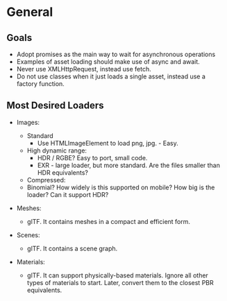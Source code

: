 # General

## Goals

* Adopt promises as the main way to wait for asynchronous operations
* Examples of asset loading should make use of async and await.
* Never use XMLHttpRequest, instead use fetch.
* Do not use classes when it just loads a single asset, instead use a factory function.

## Most Desired Loaders

* Images:
  * Standard
    * Use HTMLImageElement to load png, jpg. - Easy.
  * High dynamic range:
    * HDR / RGBE?  Easy to port, small code.
    * EXR - large loader, but more standard.  Are the files smaller than HDR equivalents?
  * Compressed:
  * Binomial?  How widely is this supported on mobile?  How big is the loader?  Can it support HDR?

* Meshes:
  * glTF.  It contains meshes in a compact and efficient form.

* Scenes:
  * glTF.  It contains a scene graph.

* Materials:
  * glTF.  It can support physically-based materials.  Ignore all other types of materials to start.  Later, convert them to the closest PBR equivalents.

